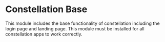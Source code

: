 Constellation Base
==================

This module includes the base functionality of constellation including
the login page and landing page.  This module must be installed for
all constellation apps to work correctly.
